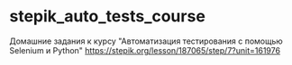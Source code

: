 # stepik_auto_tests_course
Домашние задания к курсу "Автоматизация тестирования с помощью Selenium и Python"
https://stepik.org/lesson/187065/step/7?unit=161976
